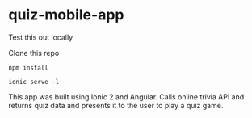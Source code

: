 # quiz-mobile-app
Test this out locally

Clone this repo

`npm install`

`ionic serve -l`

This app was built using Ionic 2 and Angular. Calls online trivia API and returns quiz data and presents it to the user to play a quiz game. 
